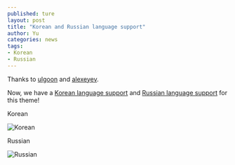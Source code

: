```yaml
---
published: ture
layout: post
title: "Korean and Russian language support"
author: Yu
categories: news
tags:
- Korean
- Russian
---
```


Thanks to [ulgoon](https://github.com/ulgoon) and [alexeyev](https://github.com/alexeyev).

Now, we have a [Korean language support](https://github.com/yulijia/freshman21/pull/18) and [Russian language support](https://github.com/yulijia/freshman21/pull/19) for this theme!


Korean

![Korean](http://i.imgur.com/z7AAZcp.png)

Russian

![Russian](http://i.imgur.com/woDgrCK.png)
